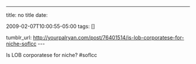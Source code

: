 ---
title: no title
date:

 2009-02-07T10:00:55-05:00 
tags:  []

tumblr_url:
http://yourpalryan.com/post/76401514/is-lob-corporatese-for-niche-soflcc
\-\--

Is LOB corporatese for niche? \#soflcc
